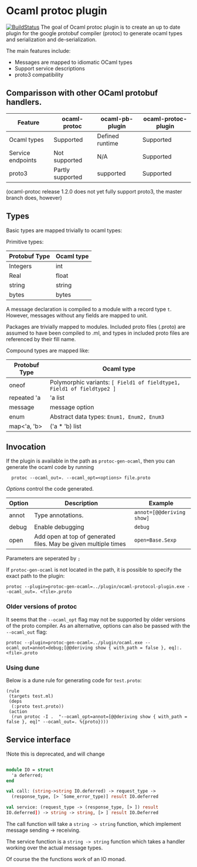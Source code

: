 # Ocaml protoc plugin

[![BuildStatus](https://travis-ci.org/issuu/ocaml-protoc-plugin?branch=master)](https://travis-ci.org/issuu/ocaml-protoc-plugin)
The goal of Ocaml protoc plugin is to create an up to date plugin for
the google protobuf compiler (protoc) to generate ocaml types and
serialization and de-serialization.

The main features include:
* Messages are mapped to idiomatic OCaml types
* Support service descriptions
* proto3 compatibility

## Comparisson with other OCaml protobuf handlers.

| Feature           | ocaml-protoc     | ocaml-pb-plugin | ocaml-protoc-plugin |
| -------           | ------------     | --------------- | ------------------- |
| Ocaml types       | Supported        | Defined runtime | Supported           |
| Service endpoints | Not supported    | N/A             | Supported           |
| proto3            | Partly supported | supported       | Supported           |

(ocaml-protoc release 1.2.0 does not yet fully support proto3, the
master branch does, however)

## Types
Basic types are mapped trivially to ocaml types:

Primitive types:

| Protobuf Type | Ocaml type      |
| ------------- | ----------      |
| Integers      | int             |
| Real          | float           |
| string        | string          |
| bytes         | bytes           |

A message <name> declaration is compiled to a module <Name> with a record type
`t`. However, messages without any fields are mapped to unit.

Packages are trivially mapped to modules.
Included proto files (<name>.proto) are assumed to have been compiled
to <name>.ml, and types in included proto files are referenced by
their fill name.

Compound types are mapped like:

| Protobuf Type | Ocaml type                                                            |
| ------------- | ----------                                                              |
| oneof         | Polymorphic variants:  `[ Field1 of fieldtype1, Field1 of fieldtype2 ]`  |
| repeated 'a   | 'a list                                                                 |
| message       | message option                                                         |
| enum          | Abstract data types: `` Enum1, Enum2, Enum3 ``                           |
| map<'a, 'b>   | ('a * 'b) list |

## Invocation
If the plugin is available in the path as `protoc-gen-ocaml`, then you
can generate the ocaml code by running

```
  protoc --ocaml_out=. --ocaml_opt=<options> file.proto
```

*Options* control the code generated.

| Option      | Description                                                     | Example                   |
| ----------- | ------------------------------                                  | -----------------------   |
| annot       | Type annotations.                                               | `annot=[@@deriving show]` |
| debug       | Enable debugging                                                | `debug`                   |
| open        | Add open at top of generated files. May be given multiple times | `open=Base.Sexp`          |



Parameters are seperated by `;`

If `protoc-gen-ocaml` is not located in the path, it is possible to
specify the exact path to the plugin:

```
protoc --plugin=protoc-gen-ocaml=../plugin/ocaml-protocol-plugin.exe --ocaml_out=. <file>.proto
```

### Older versions of protoc
It seems that the `--ocaml_opt` flag may not be supported by older
versions of the proto compiler. As an alternative, options can also be
passed with the `--ocaml_out` flag:

```
protoc --plugin=protoc-gen-ocaml=../plugin/ocaml.exe --ocaml_out=annot=debug;[@@deriving show { with_path = false }, eq]:. <file>.proto
```

### Using dune
Below is a dune rule for generating code for `test.proto`:
```
(rule
 (targets test.ml)
 (deps
  (:proto test.proto))
 (action
  (run protoc -I .  "--ocaml_opt=annot=[@@deriving show { with_path = false }, eq]" --ocaml_out=. %{proto})))
```

## Service interface
!Note this is deprecated, and will change
```ocaml

module IO = struct
  'a deferred;
end

val call: (string->string IO.deferred) -> request_type ->
  (response_type, [> `Some_error_type)] result IO.deferred

val service: (request_type -> (response_type, [> ]) result
IO.deferred]) -> string -> string, [> ] result IO.Deferred

```

The call function will take a `string -> string` function, which
implement message sending -> receiving.

The service function is a `string -> string` function which takes a
handler working over the actual message types.

Of course the the functions work of an IO monad.
